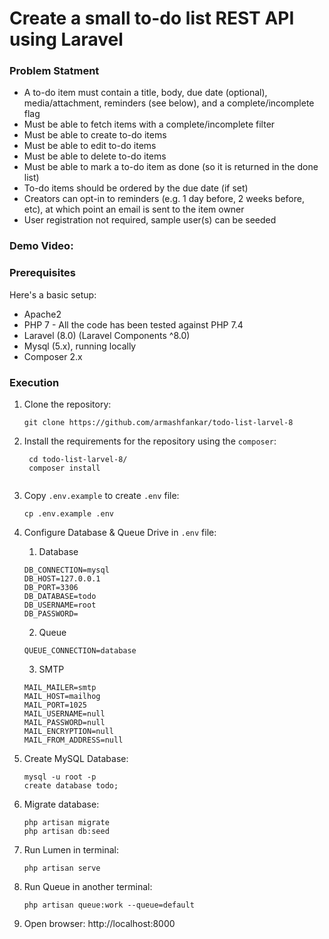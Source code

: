 # Create a small to-do list REST API using Laravel

### Problem Statment

- A to-do item must contain a title, body, due date (optional), media/attachment, reminders (see below), and a complete/incomplete flag
- Must be able to fetch items with a complete/incomplete filter
- Must be able to create to-do items
- Must be able to edit to-do items
- Must be able to delete to-do items
- Must be able to mark a to-do item as done (so it is returned in the done list)
- To-do items should be ordered by the due date (if set)
- Creators can opt-in to reminders (e.g. 1 day before, 2 weeks before, etc), at which point an email is sent to the item owner
- User registration not required, sample user(s) can be seeded


### Demo Video:

### Prerequisites
Here's a basic setup:

* Apache2
* PHP 7 - All the code has been tested against PHP 7.4
* Laravel (8.0) (Laravel Components ^8.0)
* Mysql (5.x), running locally
* Composer 2.x

### Execution

1. Clone the repository:
    ```shell script
    git clone https://github.com/armashfankar/todo-list-larvel-8

    ```

2. Install the requirements for the repository using the `composer`:
   ```shell script
    cd todo-list-larvel-8/
    composer install
    
    ```

3. Copy `.env.example` to create `.env` file:
    ```shell script
    cp .env.example .env
    
    ```

4. Configure Database & Queue Drive in `.env` file:
    
    1. Database
    ```
    DB_CONNECTION=mysql
    DB_HOST=127.0.0.1
    DB_PORT=3306
    DB_DATABASE=todo
    DB_USERNAME=root
    DB_PASSWORD=
    ```
    
    2. Queue
    ```    
    QUEUE_CONNECTION=database
    ```

    3. SMTP
    ```
    MAIL_MAILER=smtp
    MAIL_HOST=mailhog
    MAIL_PORT=1025
    MAIL_USERNAME=null
    MAIL_PASSWORD=null
    MAIL_ENCRYPTION=null
    MAIL_FROM_ADDRESS=null
    ```

5. Create MySQL Database:
     ```shell script
    mysql -u root -p
    create database todo;
    
    ```

6. Migrate database:
    ```shell script
    php artisan migrate
    php artisan db:seed
    ```   

7. Run Lumen in terminal:
    ```shell script
    php artisan serve
    ``` 

8. Run Queue in another terminal: 
    ```shell script
    php artisan queue:work --queue=default
    ```


9. Open browser:
    http://localhost:8000